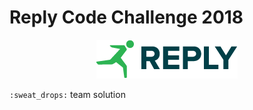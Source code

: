 # Reply Code Challenge 2018

<p align="center">
	<img src="other/reply-corporate-logo.png">
</p>

`:sweat_drops:` team solution